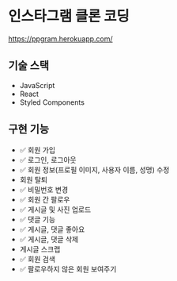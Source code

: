 # 인스타그램 클론 코딩

https://ppgram.herokuapp.com/

## 기술 스택

- JavaScript
- React
- Styled Components

## 구현 기능

- ✅ 회원 가입
- ✅ 로그인, 로그아웃
- ✅ 회원 정보(프로필 이미지, 사용자 이름, 성명) 수정
- 회원 탈퇴
- ✅ 비밀번호 변경
- ✅ 회원 간 팔로우
- ✅ 게시글 및 사진 업로드
- ✅ 댓글 기능
- ✅ 게시글, 댓글 좋아요
- ✅ 게시글, 댓글 삭제
- 게시글 스크랩
- ✅ 회원 검색
- ✅ 팔로우하지 않은 회원 보여주기
